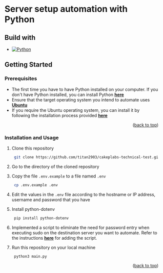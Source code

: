 <!-- Improved compatibility of back to top link: See: https://github.com/othneildrew/Best-README-Template/pull/73 -->
<a name="readme-top"></a>

# Server setup automation with Python

## Build with

* [![Python][Python-image]][Python-url]

<!-- GETTING STARTED -->
## Getting Started

### Prerequisites

* The first time you have to have Python installed on your computer. If you don't have Python installed, you can install Python [**here**](https://www.python.org/downloads/)
* Ensure that the target operating system you intend to automate uses [**Ubuntu**](https://ubuntu.com/)
* If you require the Ubuntu operating system, you can install it by following the installation process provided [**here**](https://ubuntu.com/download)

<p align="right">(<a href="#readme-top">back to top</a>)</p>

### Installation and Usage

1. Clone this repository

   ```sh
    git clone https://github.com/titan2903/cakeplabs-technical-test.git
   ```

2. Go to the directory of the cloned repository
  
3. Copy the file `.env.example` to a file named `.env`

   ```sh
    cp .env.example .env
   ```

4. Edit the values in the `.env` file according to the hostname or IP address, username and password that you have

5. Install python-dotenv

   ```sh
    pip install python-dotenv
   ```

6. Implemented a script to eliminate the need for password entry when executing sudo on the destination server you want to automate. Refer to the instructions [**here**](https://www.cyberciti.biz/faq/linux-unix-running-sudo-command-without-a-password/) for adding the script.

7. Run this repository on your local machine

   ```sh
    python3 main.py
   ```

<p align="right">(<a href="#readme-top">back to top</a>)</p>

<!-- MARKDOWN LINKS & IMAGES -->
<!-- https://www.markdownguide.org/basic-syntax/#reference-style-links -->

[Python-url]: https://nextjs.org/
[Python-image]: https://img.shields.io/badge/python-FFFFF0?style=for-the-badge&logo=python&logoColor=blue
